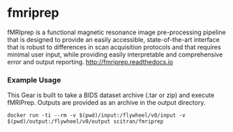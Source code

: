 # fmriprep
fMRIprep is a functional magnetic resonance image pre-processing pipeline that is designed to provide an easily accessible, state-of-the-art interface that is robust to differences in scan acquisition protocols and that requires minimal user input, while providing easily interpretable and comprehensive error and output reporting. http://fmriprep.readthedocs.io

### Example Usage
This Gear is built to take a BIDS dataset archive (.tar or zip) and execute fMRIPrep. Outputs are provided as an archive in the output directory.

```
docker run -ti --rm -v $(pwd)/input:/flywheel/v0/input -v $(pwd)/output:/flywheel/v0/output scitran/fmriprep
```
